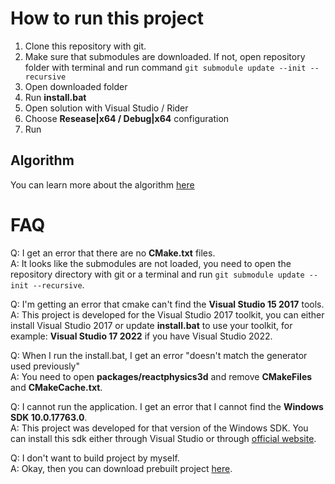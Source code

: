 # How to run this project

1. Clone this repository with git.
2. Make sure that submodules are downloaded. If not, open repository folder with terminal and run command ```git submodule update --init --recursive```
2. Open downloaded folder
3. Run **install.bat**
4. Open solution with Visual Studio / Rider
5. Choose **Resease|x64 / Debug|x64** configuration
6. Run

## Algorithm

You can learn more about the algorithm [here](https://github.com/Noxormy/CDPR_Gameplay_Test/blob/master/Flocking%20Simulation.pdf)

# FAQ
Q: I get an error that there are no **CMake.txt** files.  
A: It looks like the submodules are not loaded, you need to open the repository directory with git or a terminal and run ``git submodule update --init --recursive``.

Q: I'm getting an error that cmake can't find the **Visual Studio 15 2017** tools.  
A: This project is developed for the Visual Studio 2017 toolkit, you can either install Visual Studio 2017 or update **install.bat** to use your toolkit, for example: **Visual Studio 17 2022** if you have Visual Studio 2022.

Q: When I run the install.bat, I get an error "doesn't match the generator used previously"  
A: You need to open **packages/reactphysics3d** and remove **CMakeFiles** and **CMakeCache.txt**.

Q: I cannot run the application. I get an error that I cannot find the **Windows SDK 10.0.17763.0**.  
A: This project was developed for that version of the Windows SDK. You can install this sdk either through Visual Studio or through [official website](https://developer.microsoft.com/en-us/windows/downloads/sdk-archive/).

Q: I don't want to build project by myself.  
A: Okay, then you can download prebuilt project [here](https://drive.google.com/file/d/1MJcHSlDSvTq1qlDGwvE0Z4VXznJ-3k-4/).
